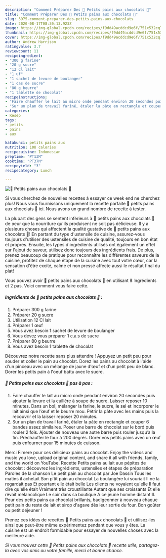 ```yaml
---
description: "Comment Préparer Des 🍫 Petits pains aux chocolats 🍫"
title: "Comment Préparer Des 🍫 Petits pains aux chocolats 🍫"
slug: 3975-comment-preparer-des-petits-pains-aux-chocolats
date: 2020-08-17T08:30:13.923Z
image: https://img-global.cpcdn.com/recipes/f9dd49acddcd9e6f/751x532cq70/🍫-petits-pains-aux-chocolats-🍫-photo-principale-de-la-recette.jpg
thumbnail: https://img-global.cpcdn.com/recipes/f9dd49acddcd9e6f/751x532cq70/🍫-petits-pains-aux-chocolats-🍫-photo-principale-de-la-recette.jpg
cover: https://img-global.cpcdn.com/recipes/f9dd49acddcd9e6f/751x532cq70/🍫-petits-pains-aux-chocolats-🍫-photo-principale-de-la-recette.jpg
author: Andrew Harrison
ratingvalue: 3.7
reviewcount: 11
recipeingredient:
- "300 g farine"
- "20 g sucre"
- "12 Cl lait"
- "1 uf"
- "1 sachet de levure de boulanger"
- "1 cas de sucre"
- "80 g beurre"
- "1 tablette de chocolat"
recipeinstructions:
- "Faire chauffer le lait au micro onde pendant environ 20 secondes puis ajouter la levure et la cuillère à soupe de sucre. Laisser reposer 10 minutes. Dans un bol, mélanger la farine, le sucre, le sel et incorporer le lait ainsi que l’œuf et le beurre mou. Pétrir la pâte avec les mains puis la recouvrir et la laisser reposer 20 minutes."
- "Sur un plan de travail fariné, étaler la pâte en rectangle et couper 6 bandes assez similaires. Poser une barre de chocolat sur le bord puis rouler 2 fois. Ajouter de nouveau une autre barre puis rouler jusqu’à la fin. Préchauffer le four à 200 degrés. Dorer vos petits pains avec un œuf puis enfourner pour 15 minutes de cuisson."
categories:
- Resep
tags:
- petits
- pains
- aux

katakunci: petits pains aux 
nutrition: 108 calories
recipecuisine: Indonesian
preptime: "PT13M"
cooktime: "PT37M"
recipeyield: "3"
recipecategory: Lunch

---
```



![🍫 Petits pains aux chocolats 🍫](https://img-global.cpcdn.com/recipes/f9dd49acddcd9e6f/751x532cq70/🍫-petits-pains-aux-chocolats-🍫-photo-principale-de-la-recette.jpg)

Si vous cherchez de nouvelles recettes à essayer ce week end ne cherchez plus! Nous vous fournissons uniquement la recette parfaite 🍫 petits pains aux chocolats 🍫 ici. Nous avons un grand nombre de recette à tester.

La plupart des gens se sentent inférieurs à 🍫 petits pains aux chocolats 🍫 de peur que la nourriture qu'ils produisent ne soit pas délicieuse. Il y a plusieurs choses qui affectent la qualité gustative de 🍫 petits pains aux chocolats 🍫! En partant du type d'ustensile de cuisine, assurez-vous toujours d'utiliser des ustensiles de cuisine de qualité, toujours en bon état et propres. Ensuite, les types d'ingrédients utilisés ont également un effet sur l'ajout de saveur, utilisez donc toujours des ingrédients frais. De plus, prenez beaucoup de pratique pour reconnaître les différentes saveurs de la cuisine, profitez de chaque étape de la cuisine avec tout votre cœur, car la sensation d'être excité, calme et non pressé affecte aussi le résultat final du plat!

<!--inarticleads1-->

Vous pouvez avoir 🍫 petits pains aux chocolats 🍫 en utilisant 8 Ingrédients et 2 pas. Voici comment vous faire cette.

##### Ingrédients de 🍫 petits pains aux chocolats 🍫 :

1. Préparer 300 g farine
1. Préparer 20 g sucre
1. Utilisation 12 Cl lait
1. Préparer 1 œuf
1. Vous avez besoin 1 sachet de levure de boulanger
1. Vous devez vous préparer 1 c.a.s de sucre
1. Préparer 80 g beurre
1. Vous avez besoin 1 tablette de chocolat


Découvrez notre recette sans plus attendre ! Appuyez un petit peu pour souder et coller le pain au chocolat. Dorez les pains au chocolat à l&#39;aide d&#39;un pinceau avec un mélange de jaune d&#39;œuf et d&#39;un petit peu de blanc. Dorer les petits pain à l&#39;oeuf battu avec le sucre. 

<!--inarticleads2-->

##### 🍫 Petits pains aux chocolats 🍫 pas à pas :

1. Faire chauffer le lait au micro onde pendant environ 20 secondes puis ajouter la levure et la cuillère à soupe de sucre. Laisser reposer 10 minutes. Dans un bol, mélanger la farine, le sucre, le sel et incorporer le lait ainsi que l’œuf et le beurre mou. Pétrir la pâte avec les mains puis la recouvrir et la laisser reposer 20 minutes.
1. Sur un plan de travail fariné, étaler la pâte en rectangle et couper 6 bandes assez similaires. Poser une barre de chocolat sur le bord puis rouler 2 fois. Ajouter de nouveau une autre barre puis rouler jusqu’à la fin. Préchauffer le four à 200 degrés. Dorer vos petits pains avec un œuf puis enfourner pour 15 minutes de cuisson.


Merci Fimere pour ces délicieux pains au chocolat. Enjoy the videos and music you love, upload original content, and share it all with friends, family, and the world on YouTube. Recette Petits pains au lait aux pépites de chocolat : découvrez les ingrédients, ustensiles et étapes de préparation Paroles de la chanson Le petit pain au chocolat par Joe Dassin Tous les matins il achetait Son p&#39;tit pain au chocolat La boulangère lui souriait Il ne la regardait pas Et pourtant elle était belle Les clients ne voyaient qu&#39;elle Il faut dire qu&#39;elle était Vraiment très croustillante Autant que ses croissants Et elle rêvait mélancolique Le soir dans sa boutique A ce jeune homme distant Il. Pour des petits pains au chocolat brillants, badigeonner à nouveau chaque petit pain du reste de lait et sirop d&#39;agave dès leur sortie du four. Bon goûter ou petit déjeuner ! 

<!--inarticleads1-->

<p>
Prenez ces idées de recettes 🍫 Petits pains aux chocolats 🍫 et utilisez-les ainsi que peut-être même expérimentez pendant que vous y êtes. La cuisine est un endroit formidable pour essayer de nouvelles choses avec la meilleure aide.
</p>

<p>
<i>Si vous trouvez cette 🍫 Petits pains aux chocolats 🍫 recette utile, partagez-la avec vos amis ou votre famille, merci et bonne chance.</i>
</p>
